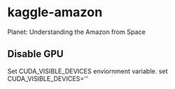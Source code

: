 # kaggle-amazon
Planet: Understanding the Amazon from Space

## Disable GPU
Set CUDA_VISIBLE_DEVICES enviornment variable.
set CUDA_VISIBLE_DEVICES=''